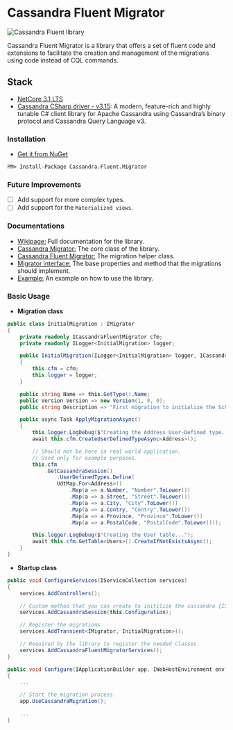 # Cassandra Fluent Migrator

![Cassandra Fluent library](https://github.com/Youssef-ben/Cassandra.Fluent.Migrator/workflows/Cassandra%20Fluent%20library/badge.svg?branch=dev)

Cassandra Fluent Migrator is a library that offers a set of fluent code and extensions to facilitate the creation and management of the migrations using code instead of CQL commands.

## Stack

* [NetCore 3.1 LTS](https://dotnet.microsoft.com/download/dotnet-core/3.1)
* [Cassandra CSharp driver - v3.15](https://docs.datastax.com/en/developer/csharp-driver/3.15/): A modern, feature-rich and highly tunable C# client library for Apache Cassandra using Cassandra’s binary protocol and Cassandra Query Language v3.

### Installation

* [Get it from NuGet](https://www.nuget.org/packages/Cassandra.Fluent.Migrator/)

```cmd
PM> Install-Package Cassandra.Fluent.Migrator
```

### Future Improvements

* [ ] Add support for more complex types.
* [ ] Add support for the `Materialized views`.

### Documentations

* [Wikipage:]() Full documentation for the library.
* [Cassandra Migrator:]() The core class of the library.
* [Cassandra Fluent Migrator:]() The migration helper class.
* [Migrator interface:]() The base properties and method that the migrations should implement.
* [Example:]() An example on how to use the library.

### Basic Usage

* **Migration class**

```C#
public class InitialMigration : IMigrator
{
    private readonly ICassandraFluentMigrator cfm;
    private readonly ILogger<InitialMigration> logger;

    public InitialMigration(ILogger<InitialMigration> logger, ICassandraFluentMigrator cfm)
    {
        this.cfm = cfm;
        this.logger = logger;
    }

    public string Name => this.GetType().Name;
    public Version Version => new Version(1, 0, 0);
    public string Description => "First migration to initialize the Schema";

    public async Task ApplyMigrationAsync()
    {
        this.logger.LogDebug($"Creating the Address User-Defined type...");
        await this.cfm.CreateUserDefinedTypeAsync<Address>();

        // Should not be here in real world application.
        // Used only for example purposes.
        this.cfm
            .GetCassandraSession()
                .UserDefinedTypes.Define(
                UdtMap.For<Address>()
                    .Map(a => a.Number, "Number".ToLower())
                    .Map(a => a.Street, "Street".ToLower())
                    .Map(a => a.City, "City".ToLower())
                    .Map(a => a.Contry, "Contry".ToLower())
                    .Map(a => a.Province, "Province".ToLower())
                    .Map(a => a.PostalCode, "PostalCode".ToLower()));

        this.logger.LogDebug($"Creating the User table...");
        await this.cfm.GetTable<Users>().CreateIfNotExistsAsync();
    }
}
```

* **Startup class**

```C#
public void ConfigureServices(IServiceCollection services)
{
    services.AddControllers();

    // Custom method that you can create to initilize the cassandra {ISession}.
    services.AddCassandraSession(this.Configuration);

    // Register the migrations
    services.AddTransient<IMigrator, InitialMigration>();

    // Required by the library to register the needed classes.
    services.AddCassandraFluentMigratorServices();
}

public void Configure(IApplicationBuilder app, IWebHostEnvironment env)
{
    ...

    // Start the migration process.
    app.UseCassandraMigration();

    ...
}
```
